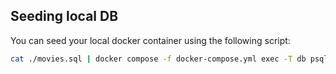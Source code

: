 ## Seeding local DB

You can seed your local docker container using the following script:

```bash
cat ./movies.sql | docker compose -f docker-compose.yml exec -T db psql -U course -d movies
```
